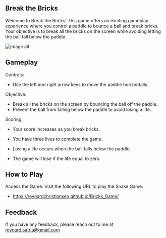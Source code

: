
## Break the Bricks
Welcome to Break the Bricks! This game offers an exciting gameplay experience where you control a paddle to bounce a ball and break bricks. Your objective is to break all the bricks on the screen while avoiding letting the ball fall below the paddle.

![image alt](https://reynardchristiansen.github.io/porto/assets/project-5.jpg)

## Gameplay

Controls:

- Use the left and right arrow keys to move the paddle horizontally.

Objective:

- Break all the bricks on the screen by bouncing the ball off the paddle.
- Prevent the ball from falling below the paddle to avoid losing a life.

Scoring:

- Your score increases as you break bricks.

- You have three lives to complete the game. 

- Losing a life occurs when the ball falls below the paddle.

- The game will lose if the life equal to zero.
## How to Play

Access the Game: Visit the following URL to play the Snake Game:

- https://reynardchristiansen.github.io/Bricks_Game/
## Feedback

If you have any feedback, please reach out to me at reynard.satria@gmail.com
